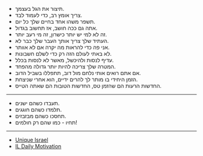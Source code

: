 - תיצור את הגל בעצמך.
- צריך אומץ רב, כדי לעמוד לבד.
- תשפר משהו אחד בחיים שלך כל יום.
- אתה גם ככה חושב, אז תחשוב בגדול.
- זה לא למי יש יותר כישרון, זה מי רעב יותר.
- העתיד שלך צריך אותך העבר שלך כבר לא.
- אני פה כדי להראות מה יקרה אם לא אוותר.
- לא באתי לעולם הזה רק כדי לשלם חשבונות.
- עדיף לנסות ולהיכשל, מאשר לא לנסות בכלל.
- המטרה שלך צריכה להיות יותר גדולה מהפחד.
- אם אתם רואים אותי נלחם מול דוב, תתפללו בשביל הדוב.
- הזמן היחידי בו מותר לך להרים ידיים, הוא אחרי שניצחת.
- החדשות הרעות הם שהזמן טס, החדשות הטובות הם שאתה הטייס.

---

- תעבדו כשהם ישנים.
- תלמדו כשהם חוגגים.
- תחסכו כשהם מבזבזים.
- תחיו - כמו שהם רק חולמים!

---

- [Unique Israel](https://www.instagram.com/unique_il/)
- [IL Daily Motivation](https://www.instagram.com/ildailymotivation/)
